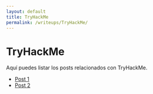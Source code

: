 ```yaml
---
layout: default
title: TryHackMe
permalink: /writeups/TryHackMe/
---
```


# TryHackMe

Aquí puedes listar los posts relacionados con TryHackMe.

- [Post 1](post1.md)
- [Post 2](post2.md)
